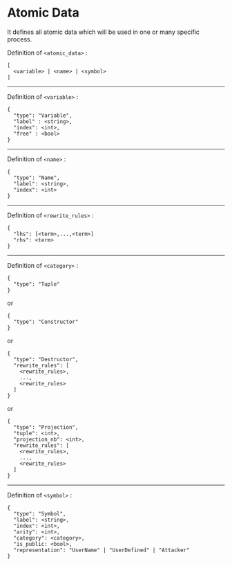 # Atomic Data

It defines all atomic data which will be used in one or many specific process.

Definition of `<atomic_data>` :

```
[
  <variable> | <name> | <symbol>
]
```

-----

Definition of `<variable>` :

```
{
  "type": "Variable",
  "label" : <string>,
  "index": <int>,
  "free" : <bool>
}
```

-----

Definition of `<name>` :

```
{
  "type": "Name",
  "label": <string>,
  "index": <int>
}
```

-----

Definition of `<rewrite_rules>` :

```
{
  "lhs": [<term>,...,<term>]
  "rhs": <term>
}
```

-----

Definition of `<category>` :

```
{
  "type": "Tuple"
}
```
or
```
{
  "type": "Constructor"
}
```
or
```
{
  "type": "Destructor",
  "rewrite_rules": [
    <rewrite_rules>,
    ...,
    <rewrite_rules>
  ]
}
```
or
```
{
  "type": "Projection",
  "tuple": <int>,
  "projection_nb": <int>,
  "rewrite_rules": [
    <rewrite_rules>,
    ...,
    <rewrite_rules>
  ]
}
```

-----

Definition of `<symbol>` :

```
{
  "type": "Symbol",
  "label": <string>,
  "index": <int>,
  "arity": <int>,
  "category": <category>,
  "is_public: <bool>,
  "representation": "UserName" | "UserDefined" | "Attacker"
}
```
